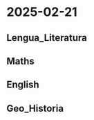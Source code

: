 # 2025-02-21 <!-- markmap: foldAll -->

## Lengua_Literatura

## Maths

## English

## Geo_Historia

